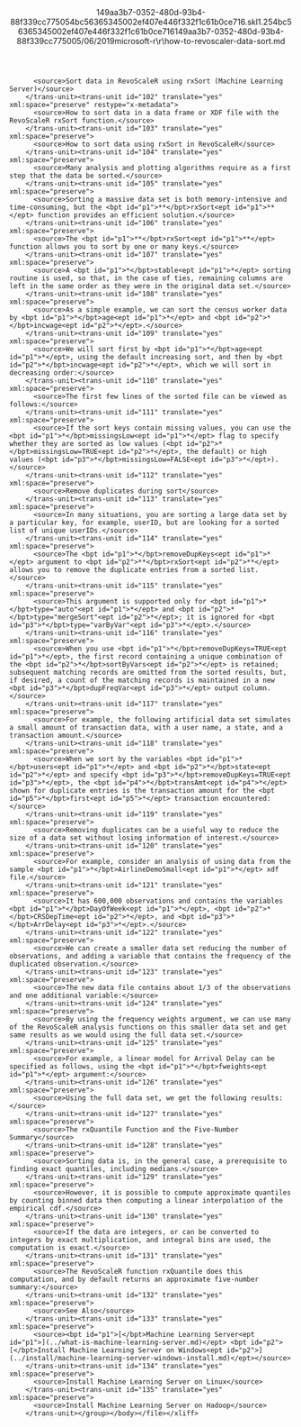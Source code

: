 <?xml version="1.0"?><xliff version="1.2" xmlns="urn:oasis:names:tc:xliff:document:1.2" xmlns:xsi="http://www.w3.org/2001/XMLSchema-instance" xsi:schemaLocation="urn:oasis:names:tc:xliff:document:1.2 xliff-core-1.2-transitional.xsd"><file datatype="xml" original="how-to-revoscaler-data-sort.md" source-language="en-US" target-language="en-US"><header><tool tool-id="mdxliff" tool-name="mdxliff" tool-version="1.0-1931010" tool-company="Microsoft" /><xliffext:skl_file_name xmlns:xliffext="urn:microsoft:content:schema:xliffextensions">149aa3b7-0352-480d-93b4-88f339cc775054bc56365345002ef407e446f332f1c61b0ce716.skl</xliffext:skl_file_name><xliffext:version xmlns:xliffext="urn:microsoft:content:schema:xliffextensions">1.2</xliffext:version><xliffext:ms.openlocfilehash xmlns:xliffext="urn:microsoft:content:schema:xliffextensions">54bc56365345002ef407e446f332f1c61b0ce716</xliffext:ms.openlocfilehash><xliffext:ms.sourcegitcommit xmlns:xliffext="urn:microsoft:content:schema:xliffextensions">149aa3b7-0352-480d-93b4-88f339cc7750</xliffext:ms.sourcegitcommit><xliffext:ms.lasthandoff xmlns:xliffext="urn:microsoft:content:schema:xliffextensions">05/06/2019</xliffext:ms.lasthandoff><xliffext:ms.openlocfilepath xmlns:xliffext="urn:microsoft:content:schema:xliffextensions">microsoft-r\r\how-to-revoscaler-data-sort.md</xliffext:ms.openlocfilepath></header><body><group id="content" extype="content"><trans-unit id="101" translate="yes" xml:space="preserve" restype="x-metadata">
          <source>Sort data in RevoScaleR using rxSort (Machine Learning Server)</source>
        </trans-unit><trans-unit id="102" translate="yes" xml:space="preserve" restype="x-metadata">
          <source>How to sort data in a data frame or XDF file with the RevoScaleR rxSort function.</source>
        </trans-unit><trans-unit id="103" translate="yes" xml:space="preserve">
          <source>How to sort data using rxSort in RevoScaleR</source>
        </trans-unit><trans-unit id="104" translate="yes" xml:space="preserve">
          <source>Many analysis and plotting algorithms require as a first step that the data be sorted.</source>
        </trans-unit><trans-unit id="105" translate="yes" xml:space="preserve">
          <source>Sorting a massive data set is both memory-intensive and time-consuming, but the <bpt id="p1">**</bpt>rxSort<ept id="p1">**</ept> function provides an efficient solution.</source>
        </trans-unit><trans-unit id="106" translate="yes" xml:space="preserve">
          <source>The <bpt id="p1">**</bpt>rxSort<ept id="p1">**</ept> function allows you to sort by one or many keys.</source>
        </trans-unit><trans-unit id="107" translate="yes" xml:space="preserve">
          <source>A <bpt id="p1">*</bpt>stable<ept id="p1">*</ept> sorting routine is used, so that, in the case of ties, remaining columns are left in the same order as they were in the original data set.</source>
        </trans-unit><trans-unit id="108" translate="yes" xml:space="preserve">
          <source>As a simple example, we can sort the census worker data by <bpt id="p1">*</bpt>age<ept id="p1">*</ept> and <bpt id="p2">*</bpt>incwage<ept id="p2">*</ept>.</source>
        </trans-unit><trans-unit id="109" translate="yes" xml:space="preserve">
          <source>We will sort first by <bpt id="p1">*</bpt>age<ept id="p1">*</ept>, using the default increasing sort, and then by <bpt id="p2">*</bpt>incwage<ept id="p2">*</ept>, which we will sort in decreasing order:</source>
        </trans-unit><trans-unit id="110" translate="yes" xml:space="preserve">
          <source>The first few lines of the sorted file can be viewed as follows:</source>
        </trans-unit><trans-unit id="111" translate="yes" xml:space="preserve">
          <source>If the sort keys contain missing values, you can use the <bpt id="p1">*</bpt>missingsLow<ept id="p1">*</ept> flag to specify whether they are sorted as low values (<bpt id="p2">*</bpt>missingsLow=TRUE<ept id="p2">*</ept>, the default) or high values (<bpt id="p3">*</bpt>missingsLow=FALSE<ept id="p3">*</ept>).</source>
        </trans-unit><trans-unit id="112" translate="yes" xml:space="preserve">
          <source>Remove duplicates during sort</source>
        </trans-unit><trans-unit id="113" translate="yes" xml:space="preserve">
          <source>In many situations, you are sorting a large data set by a particular key, for example, userID, but are looking for a sorted list of unique userIDs.</source>
        </trans-unit><trans-unit id="114" translate="yes" xml:space="preserve">
          <source>The <bpt id="p1">*</bpt>removeDupKeys<ept id="p1">*</ept> argument to <bpt id="p2">**</bpt>rxSort<ept id="p2">**</ept> allows you to remove the duplicate entries from a sorted list.</source>
        </trans-unit><trans-unit id="115" translate="yes" xml:space="preserve">
          <source>This argument is supported only for <bpt id="p1">*</bpt>type="auto"<ept id="p1">*</ept> and <bpt id="p2">*</bpt>type="mergeSort"<ept id="p2">*</ept>; it is ignored for <bpt id="p3">*</bpt>type="varByVar"<ept id="p3">*</ept>.</source>
        </trans-unit><trans-unit id="116" translate="yes" xml:space="preserve">
          <source>When you use <bpt id="p1">*</bpt>removeDupKeys=TRUE<ept id="p1">*</ept>, the first record containing a unique combination of the <bpt id="p2">*</bpt>sortByVars<ept id="p2">*</ept> is retained; subsequent matching records are omitted from the sorted results, but, if desired, a count of the matching records is maintained in a new <bpt id="p3">*</bpt>dupFreqVar<ept id="p3">*</ept> output column.</source>
        </trans-unit><trans-unit id="117" translate="yes" xml:space="preserve">
          <source>For example, the following artificial data set simulates a small amount of transaction data, with a user name, a state, and a transaction amount.</source>
        </trans-unit><trans-unit id="118" translate="yes" xml:space="preserve">
          <source>When we sort by the variables <bpt id="p1">*</bpt>users<ept id="p1">*</ept> and <bpt id="p2">*</bpt>state<ept id="p2">*</ept> and specify <bpt id="p3">*</bpt>removeDupKeys=TRUE<ept id="p3">*</ept>, the <bpt id="p4">*</bpt>transAmt<ept id="p4">*</ept> shown for duplicate entries is the transaction amount for the <bpt id="p5">*</bpt>first<ept id="p5">*</ept> transaction encountered:</source>
        </trans-unit><trans-unit id="119" translate="yes" xml:space="preserve">
          <source>Removing duplicates can be a useful way to reduce the size of a data set without losing information of interest.</source>
        </trans-unit><trans-unit id="120" translate="yes" xml:space="preserve">
          <source>For example, consider an analysis of using data from the sample <bpt id="p1">*</bpt>AirlineDemoSmall<ept id="p1">*</ept> xdf file.</source>
        </trans-unit><trans-unit id="121" translate="yes" xml:space="preserve">
          <source>It has 600,000 observations and contains the variables <bpt id="p1">*</bpt>DayOfWeek<ept id="p1">*</ept>, <bpt id="p2">*</bpt>CRSDepTime<ept id="p2">*</ept>, and <bpt id="p3">*</bpt>ArrDelay<ept id="p3">*</ept>.</source>
        </trans-unit><trans-unit id="122" translate="yes" xml:space="preserve">
          <source>We can create a smaller data set reducing the number of observations, and adding a variable that contains the frequency of the duplicated observation.</source>
        </trans-unit><trans-unit id="123" translate="yes" xml:space="preserve">
          <source>The new data file contains about 1/3 of the observations and one additional variable:</source>
        </trans-unit><trans-unit id="124" translate="yes" xml:space="preserve">
          <source>By using the frequency weights argument, we can use many of the RevoScaleR analysis functions on this smaller data set and get same results as we would using the full data set.</source>
        </trans-unit><trans-unit id="125" translate="yes" xml:space="preserve">
          <source>For example, a linear model for Arrival Delay can be specified as follows, using the <bpt id="p1">*</bpt>fweights<ept id="p1">*</ept> argument:</source>
        </trans-unit><trans-unit id="126" translate="yes" xml:space="preserve">
          <source>Using the full data set, we get the following results:</source>
        </trans-unit><trans-unit id="127" translate="yes" xml:space="preserve">
          <source>The rxQuantile Function and the Five-Number Summary</source>
        </trans-unit><trans-unit id="128" translate="yes" xml:space="preserve">
          <source>Sorting data is, in the general case, a prerequisite to finding exact quantiles, including medians.</source>
        </trans-unit><trans-unit id="129" translate="yes" xml:space="preserve">
          <source>However, it is possible to compute approximate quantiles by counting binned data then computing a linear interpolation of the empirical cdf.</source>
        </trans-unit><trans-unit id="130" translate="yes" xml:space="preserve">
          <source>If the data are integers, or can be converted to integers by exact multiplication, and integral bins are used, the computation is exact.</source>
        </trans-unit><trans-unit id="131" translate="yes" xml:space="preserve">
          <source>The RevoScaleR function rxQuantile does this computation, and by default returns an approximate five-number summary:</source>
        </trans-unit><trans-unit id="132" translate="yes" xml:space="preserve">
          <source>See Also</source>
        </trans-unit><trans-unit id="133" translate="yes" xml:space="preserve">
          <source><bpt id="p1">[</bpt>Machine Learning Server<ept id="p1">](../what-is-machine-learning-server.md)</ept> <bpt id="p2">[</bpt>Install Machine Learning Server on Windows<ept id="p2">](../install/machine-learning-server-windows-install.md)</ept></source>
        </trans-unit><trans-unit id="134" translate="yes" xml:space="preserve">
          <source>Install Machine Learning Server on Linux</source>
        </trans-unit><trans-unit id="135" translate="yes" xml:space="preserve">
          <source>Install Machine Learning Server on Hadoop</source>
        </trans-unit></group></body></file></xliff>